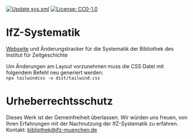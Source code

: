 [![Update sys.xml](https://github.com/ifz-muenchen/IfZ-Systematik/actions/workflows/copy-systematik.yml/badge.svg)](https://github.com/ifz-muenchen/IfZ-Systematik/actions/workflows/copy-systematik.yml) [![License: CC0-1.0](https://img.shields.io/badge/License-CC0_1.0-lightgrey.svg)](http://creativecommons.org/publicdomain/zero/1.0/)

# IfZ-Systematik
[Webseite](https://opac.ifz-muenchen.de/webOPACClient.ifzsis/systematik/sys.xml) und Änderungstracker für die Systematik der Bibliothek des Institut für Zeitgeschichte

Um Änderungen am Layout vorzunehmen muss die CSS Datei mit folgendem Befehl neu generiert werden:  
`npx tailwindcss -o dist/tailwind.css`


# Urheberrechtsschutz
Dieses Werk ist der Gemeinfreiheit überlassen.
Wir würden uns freuen, von Ihren Erfahrungen mit der Nachnutzung der IfZ-Systematik zu erfahren.
Kontakt: <bibliothek@ifz-muenchen.de>